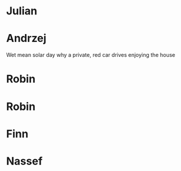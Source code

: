 # Julian



# Andrzej
Wet mean solar day
why a private, red car drives
enjoying the house
# Robin



# Robin



# Finn



# Nassef